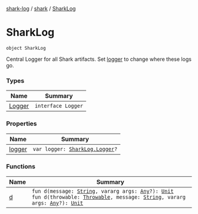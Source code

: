 [shark-log](../../index.md) / [shark](../index.md) / [SharkLog](./index.md)

# SharkLog

`object SharkLog`

Central Logger for all Shark artifacts. Set [logger](logger.md) to change where these logs go.

### Types

| Name | Summary |
|---|---|
| [Logger](-logger/index.md) | `interface Logger` |

### Properties

| Name | Summary |
|---|---|
| [logger](logger.md) | `var logger: `[`SharkLog.Logger`](-logger/index.md)`?` |

### Functions

| Name | Summary |
|---|---|
| [d](d.md) | `fun d(message: `[`String`](https://kotlinlang.org/api/latest/jvm/stdlib/kotlin/-string/index.html)`, vararg args: `[`Any`](https://kotlinlang.org/api/latest/jvm/stdlib/kotlin/-any/index.html)`?): `[`Unit`](https://kotlinlang.org/api/latest/jvm/stdlib/kotlin/-unit/index.html)<br>`fun d(throwable: `[`Throwable`](https://kotlinlang.org/api/latest/jvm/stdlib/kotlin/-throwable/index.html)`, message: `[`String`](https://kotlinlang.org/api/latest/jvm/stdlib/kotlin/-string/index.html)`, vararg args: `[`Any`](https://kotlinlang.org/api/latest/jvm/stdlib/kotlin/-any/index.html)`?): `[`Unit`](https://kotlinlang.org/api/latest/jvm/stdlib/kotlin/-unit/index.html) |
